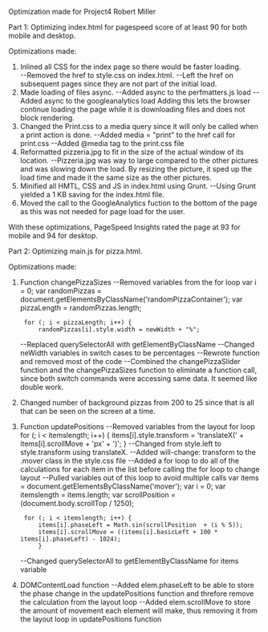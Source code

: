 Optimization made for Project4
Robert Miller

Part 1: Optimizing index.html for pagespeed score of at least 90 for both mobile and desktop.

Optimizations made:

1) Inlined all CSS for the index page so there would be faster loading.  
	--Removed the href to style.css on index.html. 
	--Left the href on subsequent pages since they are not part of the initial load.
2) Made loading of files async.
	--Added async to the perfmatters.js load
	--Added async to the googleanalytics load
	Adding this lets the browser continue loading the page while it is downloading files and does not block rendering.
3) Changed the Print.css to a media query since it will only be called when a print action is done.
	--Added  media = "print" to the href call for print.css
	--Added @media tag to the print.css file
4) Reformatted pizzeria.jpg to fit in the size of the actual window of its location.
	--Pizzeria.jpg was way to large compared to the other pictures and was slowing down the load. 
	  By resizing the picture, it sped up the load time and made it the same size as the other pictures.
5) Minified all HMTL, CSS and JS in index.html using Grunt.
	--Using Grunt yielded a 1 KB saving for the index.html file.
6) Moved the call to the GoogleAnalytics fuction to the bottom of the page as this was not needed for page load for the user.

With these optimizations, PageSpeed Insights rated the page at 93 for mobile and 94 for desktop.


Part 2: Optimizing main.js for pizza.html.

Optimizations made:

1) Function changePizzaSizes
	--Removed variables from the for loop
	  	var i = 0;
      	var randomPizzas = document.getElementsByClassName('randomPizzaContainer');
      	var pizzaLength = randomPizzas.length;

      	for (; i < pizzaLength; i++) {
        	randomPizzas[i].style.width = newWidth + "%";
    --Replaced querySelectorAll with getElementByClassName
    --Changed neWidth variables in switch cases to be percentages
    --Rewrote function and removed most of the code
    --Combined the changePizzaSlider function and the changePizzaSizes function to eliminate a function call,
      since both switch commands were accessing same data.  It seemed like double work.

2) Changed number of background pizzas from 200 to 25 since that is all that can be seen on the screen at a time.

3) Function updatePositions
	--Removed variables from the layout for loop
		for (; i < itemslength; i++) {
      		items[i].style.transform = 'translateX(' + items[i].scrollMove + 'px' + ')';
  			}
	--Changed from style.left to style.transform using translateX.
	--Added will-change: transform to the .mover class in the style.css file
	--Added a for loop to do all of the calculations for each item in the list before calling the for loop to change layout 
	--Pulled variables out of this loop to avoid multiple calls 
		var items = document.getElementsByClassName('mover'); 
  		var i = 0;
  		var itemslength = items.length;
  		var scrollPosition = (document.body.scrollTop / 1250);
  

		for (; i < itemslength; i++) {
  			items[i].phaseLeft = Math.sin(scrollPosition  + (i % 5));
  			items[i].scrollMove = ((items[i].basicLeft + 100 * items[i].phaseLeft) - 1024);
			}
	--Changed querySelectorAll to getElementByClassName for items variable
4) DOMContentLoad function
	--Added elem.phaseLeft to be able to store the phase change in the updatePositions function and threfore remove the calculation 
	  from the layout loop
	--Added elem.scrollMove to store the amount of movement each element will make, thus removing it from the layout loop in
	  updatePositions function 

    
